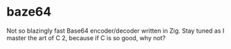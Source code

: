 # baze64
Not so blazingly fast Base64 encoder/decoder written in Zig.
Stay tuned as I master the art of C 2, because if C is so good, why not?
